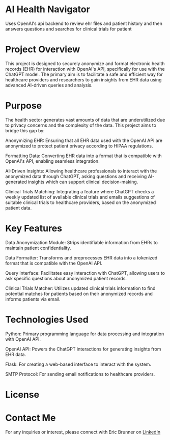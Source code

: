 # AI Health Navigator
Uses OpenAI's api backend to review ehr files and patient history and then answers questions and searches for clinical trials for patient

# Project Overview
This project is designed to securely anonymize and format electronic health records (EHR) for interaction with OpenAI's API, specifically for use with the ChatGPT model. The primary aim is to facilitate a safe and efficient way for healthcare providers and researchers to gain insights from EHR data using advanced AI-driven queries and analysis.

# Purpose
The health sector generates vast amounts of data that are underutilized due to privacy concerns and the complexity of the data. This project aims to bridge this gap by:

Anonymizing EHR: Ensuring that all EHR data used with the OpenAI API are anonymized to protect patient privacy according to HIPAA regulations.

Formatting Data: Converting EHR data into a format that is compatible with OpenAI's API, enabling seamless integration.

AI-Driven Insights: Allowing healthcare professionals to interact with the anonymized data through ChatGPT, asking questions and receiving AI-generated insights which can support clinical decision-making.

Clinical Trials Matching: Integrating a feature where ChatGPT checks a weekly updated list of available clinical trials and emails suggestions of suitable clinical trials to healthcare providers, based on the anonymized patient data.

# Key Features
Data Anonymization Module: Strips identifiable information from EHRs to maintain patient confidentiality.

Data Formatter: Transforms and preprocesses EHR data into a tokenized format that is compatible with the OpenAI API.

Query Interface: Facilitates easy interaction with ChatGPT, allowing users to ask specific questions about anonymized patient records.

Clinical Trials Matcher: Utilizes updated clinical trials information to find potential matches for patients based on their anonymized records and informs patients via email.

# Technologies Used
Python: Primary programming language for data processing and integration with OpenAI API.

OpenAI API: Powers the ChatGPT interactions for generating insights from EHR data.

Flask: For creating a web-based interface to interact with the system.

SMTP Protocol: For sending email notifications to healthcare providers.

# License

# Contact Me
For any inquiries or interest, please connect with Eric Brunner on [LinkedIn](https://www.linkedin.com/in/eric-brunner-18997b47)


